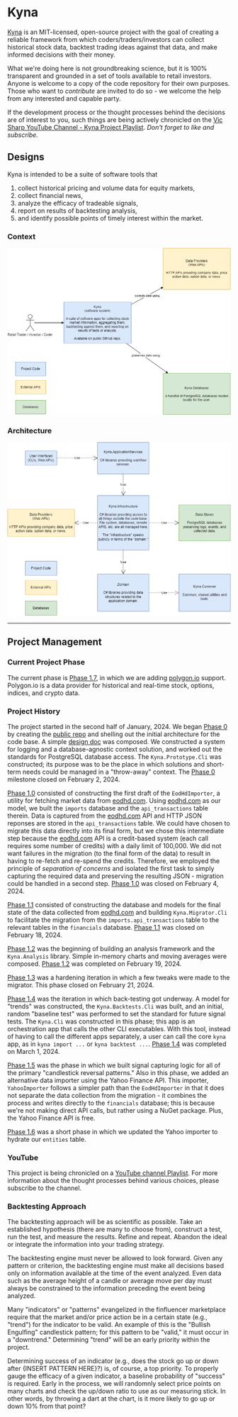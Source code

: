 # Kyna

[Kyna](https://www.theparentz.com/baby-names/kyna) is an MIT-licensed, open-source project with the goal of creating a reliable framework from which coders/traders/investors can collect historical stock data, backtest trading ideas against that data, and make informed decisions with their money.

What we're doing here is not groundbreaking science, but it is 100% transparent and grounded in a set of tools available to retail investors. Anyone is welcome to a copy of the code repository for their own purposes. Those who want to *contribute* are invited to do so - we welcome the help from any interested and capable party.

If the development process or the thought processes behind the decisions are of interest to you, such things are being actively chronicled on the [Vic Sharp YouTube Channel - Kyna Project Playlist](https://www.youtube.com/playlist?list=PLGw44r0iH8bayhAUZsMaK15Ny7--x8Mq_). *Don't forget to like and subscribe.*

## Designs

Kyna is intended to be a suite of software tools that

1. collect historical pricing and volume data for equity markets,
2. collect financial news,
3. analyze the efficacy of tradeable signals,
4. report on results of backtesting analysis,
5. and identify possible points of timely interest within the market.

### Context

![Kyna C4 Context](./docs/images/kyna-context.png)

### Architecture

![Kyna Architecture](./docs/images/kyna-architecture.png)

---

## Project Management

### Current Project Phase

The current phase is [Phase 1.7](https://github.com/vicsharp-shibusa/kyna/milestone/11), in which we are adding [polygon.io](https://polygon.io/) support. Polygon.io is a data provider for historical and real-time stock, options, indices, and crypto data.



### Project History

The project started in the second half of January, 2024.
We began [Phase 0](https://github.com/vicsharp-shibusa/kyna/milestone/1) by creating the [public repo](https://github.com/vicsharp-shibusa/kyna) and shelling out the initial architecture for the code base.
A simple [design doc](https://github.com/vicsharp-shibusa/kyna/blob/main/docs/designs.md) was composed.
We constructed a system for logging and a database-agnostic context solution, and worked out the standards for PostgreSQL database access.
The `Kyna.Prototype.Cli` was constructed; its purpose was to be the place in which solutions and short-term needs could be managed in a "throw-away" context.
The [Phase 0](https://github.com/vicsharp-shibusa/kyna/milestone/1) milestone closed on February 2, 2024.

[Phase 1.0](https://github.com/vicsharp-shibusa/kyna/milestone/2) consisted of constructing the first draft of the `EodHdImporter`, a utility for fetching market data from [eodhd.com](https://eodhd.com/).
Using [eodhd.com](https://eodhd.com/) as our model, we built the `imports` database and the `api_transactions` table therein.
Data is captured from the [eodhd.com](https://eodhd.com/) API and HTTP JSON reponses are stored in the `api_transactions` table.
We could have chosen to migrate this data directly into its final form, but we chose this intermediate step because the [eodhd.com](https://eodhd.com/) API is a credit-based system (each call requires some number of credits) with a daily limit of 100,000.
We did not want failures in the migration (to the final form of the data) to result in having to re-fetch and re-spend the credits.
Therefore, we employed the principle of *separation of concerns* and isolated the first task to simply capturing the required data and preserving the resulting JSON - migration could be handled in a second step.
[Phase 1.0](https://github.com/vicsharp-shibusa/kyna/milestone/2) was closed on February 4, 2024.

[Phase 1.1](https://github.com/vicsharp-shibusa/kyna/milestone/3) consisted of constructing the database and models for the final state of the data collected from [eodhd.com](https://eodhd.com/) and building `Kyna.Migrator.Cli` to facilitate the migration from the `imports.api_transactions` table to the relevant tables in the `financials` database.
[Phase 1.1](https://github.com/vicsharp-shibusa/kyna/milestone/3) was closed on February 18, 2024.

[Phase 1.2](https://github.com/vicsharp-shibusa/kyna/milestone/5) was the beginning of building an analysis framework and the `Kyna.Analysis` library.
Simple in-memory charts and moving averages were composed.
[Phase 1.2](https://github.com/vicsharp-shibusa/kyna/milestone/5) was completed on February 19, 2024.

[Phase 1.3](https://github.com/vicsharp-shibusa/kyna/milestone/6) was a hardening iteration in which a few tweaks were made to the migrator.
This phase closed on February 21, 2024.

[Phase 1.4](https://github.com/vicsharp-shibusa/kyna/milestone/7) was the iteration in which back-testing got underway.
A model for "trends" was constructed, the `Kyna.Backtests.Cli` was built, and an initial, random "baseline test" was performed to set the standard for future signal tests.
The `Kyna.Cli` was constructed in this phase; this app is an orchestration app that calls the other CLI executables.
With this tool, instead of having to call the different apps separately, a user can call the core `kyna` app, as in `kyna import ...` or `kyna backtest ...`.
[Phase 1.4](https://github.com/vicsharp-shibusa/kyna/milestone/7) was completed on March 1, 2024.

[Phase 1.5](https://github.com/vicsharp-shibusa/kyna/milestone/8) was the phase in which we built signal capturing logic for all of the primary "candlestick reversal patterns."
Also in this phase, we added an alternative data importer using the Yahoo Finance API.
This importer, `YahooImporter` follows a simpler path than the `EodHdImporter` in that it does not separate the data collection from the migration - it combines the process and writes directly to the `financials` database; this is because we're not making direct API calls, but rather using a NuGet package. Plus, the Yahoo Finance API is free.

[Phase 1.6](https://github.com/vicsharp-shibusa/kyna/milestone/10) was a short phase in which we updated the Yahoo importer to hydrate our `entities` table.

### YouTube

This project is being chronicled on a [YouTube channel Playlist](https://www.youtube.com/playlist?list=PLGw44r0iH8bayhAUZsMaK15Ny7--x8Mq_).
For more information about the thought processes behind various choices, please subscribe to the channel.

### Backtesting Approach

The backtesting approach will be as scientific as possible. Take an established hypothesis (there are many to choose from), construct a test, run the test, and measure the results. Refine and repeat. Abandon the ideal or integrate the information into your trading strategy. 

The backtesting engine must never be allowed to look forward. Given any pattern or criterion, the backtesting engine must make all decisions based only on information available at the time of the event analyzed. Even data such as the average height of a candle or average move per day must always be constrained to the information preceding the event being analyzed.

Many "indicators" or "patterns" evangelized in the finfluencer marketplace require that the market and/or price action be in a certain state (e.g., "trend") for the indicator to be valid. An example of this is the "Bullish Engulfing" candlestick pattern; for this pattern to be "valid," it must occur in a "downtrend." Determining "trend" will be an early priority within the project.

Determining success of an indicator (e.g., does the stock go up or down after {INSERT PATTERN HERE}?) is, of course, a top priority. To properly gauge the efficacy of a given indicator, a baseline probability of "success" is required. Early in the process, we will randomnly select price points on many charts and check the up/down ratio to use as our measuring stick. In other words, by throwing a dart at the chart, is it more likely to go up or down 10% from that point? 


